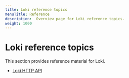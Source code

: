 ```yaml
---
title: Loki reference topics
menuTitle: Reference
description:  Overview page for Loki reference topics.
weight: 1000
---
```


# Loki reference topics

This section provides reference material for Loki.

- [Loki HTTP API](https://grafana.com/docs/loki/<LOKI_VERSION>/reference/loki-http-api/)
